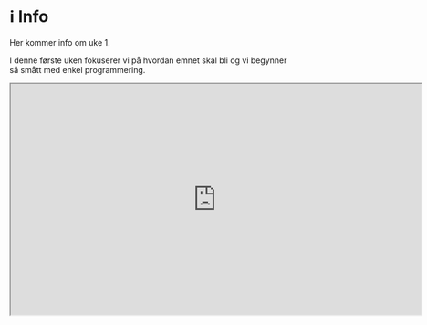 # ℹ️ Info

Her kommer info om uke 1.

I denne første uken fokuserer vi på hvordan emnet skal bli og vi begynner så smått med enkel programmering.

<iframe style="overflow: hidden;" src="https://haavardaagesen.github.io/presentations/gmgi221/h_2024/1/1_notes.html" width="720" height="405"></iframe>